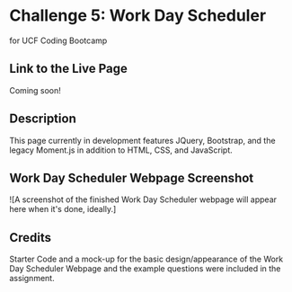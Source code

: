 # Challenge 5: Work Day Scheduler
for UCF Coding Bootcamp

## Link to the Live Page
Coming soon!

## Description
This page currently in development features JQuery, Bootstrap, and the legacy Moment.js in addition to HTML, CSS, and JavaScript.

## Work Day Scheduler Webpage Screenshot
![A screenshot of the finished Work Day Scheduler webpage will appear here when it's done, ideally.]

## Credits
Starter Code and a mock-up for the basic design/appearance of the Work Day Scheduler Webpage and the example questions were included in the assignment.